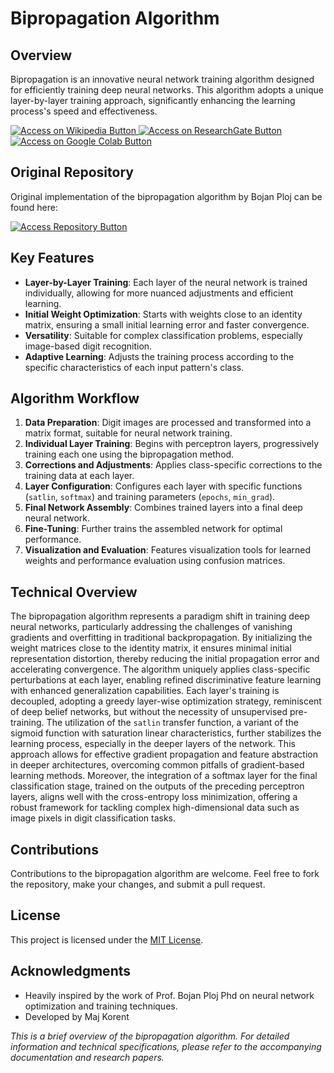# Bipropagation Algorithm

## Overview
Bipropagation is an innovative neural network training algorithm designed for efficiently training deep neural networks. This algorithm adopts a unique layer-by-layer training approach, significantly enhancing the learning process's speed and effectiveness.

<a href="https://sl.wikipedia.org/wiki/Bipropagation" target="_blank">
  <img src="https://img.shields.io/badge/-Access%20on%20Wikipedia-black?style=for-the-badge&logo=wikipedia" alt="Access on Wikipedia Button">
</a>

<a href="https://www.researchgate.net/publication/263656250_Advances_in_Machine_Learning_Research" target="_blank">
  <img src="https://img.shields.io/badge/-Access%20on%20ResearchGate-blue?style=for-the-badge&logo=researchgate" alt="Access on ResearchGate Button">
</a>

<a href="https://colab.research.google.com/drive/1S_OPLCpcba9kcUoW2EaG0XHeQxRO7tDn?usp=sharing" target="_blank">
  <img src="https://img.shields.io/badge/-Access%20on%20Google%20Colab-orange?style=for-the-badge&logo=google-colab" alt="Access on Google Colab Button">
</a>



## Original Repository

Original implementation of the bipropagation algorithm by Bojan Ploj can be found here:

<a href="https://github.com/BojanPLOJ/Bipropagation" target="_blank">
  <img src="https://img.shields.io/badge/-Access%20Repository-blue?style=for-the-badge&logo=github" alt="Access Repository Button">
</a>


## Key Features
- **Layer-by-Layer Training**: Each layer of the neural network is trained individually, allowing for more nuanced adjustments and efficient learning.
- **Initial Weight Optimization**: Starts with weights close to an identity matrix, ensuring a small initial learning error and faster convergence.
- **Versatility**: Suitable for complex classification problems, especially image-based digit recognition.
- **Adaptive Learning**: Adjusts the training process according to the specific characteristics of each input pattern's class.

## Algorithm Workflow
1. **Data Preparation**: Digit images are processed and transformed into a matrix format, suitable for neural network training.
2. **Individual Layer Training**: Begins with perceptron layers, progressively training each one using the bipropagation method.
3. **Corrections and Adjustments**: Applies class-specific corrections to the training data at each layer.
4. **Layer Configuration**: Configures each layer with specific functions (`satlin`, `softmax`) and training parameters (`epochs`, `min_grad`).
5. **Final Network Assembly**: Combines trained layers into a final deep neural network.
6. **Fine-Tuning**: Further trains the assembled network for optimal performance.
7. **Visualization and Evaluation**: Features visualization tools for learned weights and performance evaluation using confusion matrices.

## Technical Overview

The bipropagation algorithm represents a paradigm shift in training deep neural networks, particularly addressing the challenges of vanishing gradients and overfitting in traditional backpropagation. By initializing the weight matrices close to the identity matrix, it ensures minimal initial representation distortion, thereby reducing the initial propagation error and accelerating convergence. The algorithm uniquely applies class-specific perturbations at each layer, enabling refined discriminative feature learning with enhanced generalization capabilities. Each layer's training is decoupled, adopting a greedy layer-wise optimization strategy, reminiscent of deep belief networks, but without the necessity of unsupervised pre-training. The utilization of the `satlin` transfer function, a variant of the sigmoid function with saturation linear characteristics, further stabilizes the learning process, especially in the deeper layers of the network. This approach allows for effective gradient propagation and feature abstraction in deeper architectures, overcoming common pitfalls of gradient-based learning methods. Moreover, the integration of a softmax layer for the final classification stage, trained on the outputs of the preceding perceptron layers, aligns well with the cross-entropy loss minimization, offering a robust framework for tackling complex high-dimensional data such as image pixels in digit classification tasks.


## Contributions
Contributions to the bipropagation algorithm are welcome. Feel free to fork the repository, make your changes, and submit a pull request.

## License
This project is licensed under the [MIT License](LICENSE.md).

## Acknowledgments
- Heavily inspired by the work of Prof. Bojan Ploj Phd on neural network optimization and training techniques.
- Developed by Maj Korent

*This is a brief overview of the bipropagation algorithm. For detailed information and technical specifications, please refer to the accompanying documentation and research papers.*

